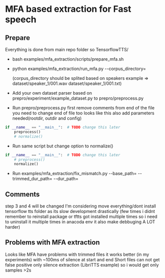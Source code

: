 # MFA based extraction for Fast speech

## Prepare
Everything is done from main repo folder so TensorflowTTS/

* bash examples/mfa_extraction/scripts/prepare_mfa.sh
* python examples/mfa_extraction/run_mfa.py --corpus_directory=<your dataset path>
   
   (corpus_directory should be splited based on speakers example => dataset/speaker_1/001.wav dataset/speaker_1/001.txt)
   
* Add your own dataset parser based on prepro/experiment/example_dataset.py to prepro/preprocess.py

* Run prepro/preprocess.py first remove comments from end of the file you need to change end of file too looks like this also add parameters needed(rootdir, outdir and config)
```python
if __name__ == "__main__":  # TODO change this later
    preprocess()
    # normalize()
```
* Run same script but change option to normalize() 
```python
if __name__ == "__main__":  # TODO change this later
    # preprocess()
    normalize()
```
* Run examples/mfa_extraction/fix_mismatch.py --base_path=<your preprocess outdir location> 
--trimmed_dur_path=<trimmed durations directory> --dur_path=<durations directory>

## Comments
step 3 and 4 will be changed I'm considering move everything/dont install tensorflow tts folder as its slow development drastically (few times i didnt remember to reinstall package or tftts got installed multiple times so i need to uninstall it multiple times in anacoda env it also make debbuging A LOT harder) 

## Problems with MFA extraction
Looks like MFA have problems with trimmed files it works better (in my experiments) with ~100ms of silence at start and end
Short files can not get false positive only silence extraction (LibriTTS example) so i would get only samples >2s